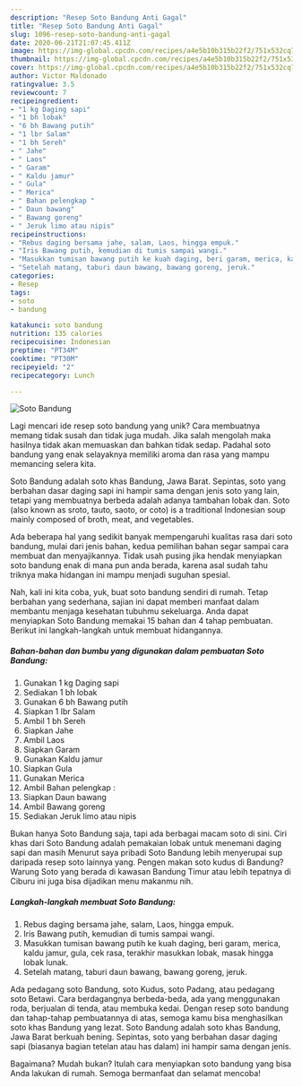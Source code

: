 ```yaml
---
description: "Resep Soto Bandung Anti Gagal"
title: "Resep Soto Bandung Anti Gagal"
slug: 1096-resep-soto-bandung-anti-gagal
date: 2020-06-21T21:07:45.411Z
image: https://img-global.cpcdn.com/recipes/a4e5b10b315b22f2/751x532cq70/soto-bandung-foto-resep-utama.jpg
thumbnail: https://img-global.cpcdn.com/recipes/a4e5b10b315b22f2/751x532cq70/soto-bandung-foto-resep-utama.jpg
cover: https://img-global.cpcdn.com/recipes/a4e5b10b315b22f2/751x532cq70/soto-bandung-foto-resep-utama.jpg
author: Victor Maldonado
ratingvalue: 3.5
reviewcount: 7
recipeingredient:
- "1 kg Daging sapi"
- "1 bh lobak"
- "6 bh Bawang putih"
- "1 lbr Salam"
- "1 bh Sereh"
- " Jahe"
- " Laos"
- " Garam"
- " Kaldu jamur"
- " Gula"
- " Merica"
- " Bahan pelengkap "
- " Daun bawang"
- " Bawang goreng"
- " Jeruk limo atau nipis"
recipeinstructions:
- "Rebus daging bersama jahe, salam, Laos, hingga empuk."
- "Iris Bawang putih, kemudian di tumis sampai wangi."
- "Masukkan tumisan bawang putih ke kuah daging, beri garam, merica, kaldu jamur, gula, cek rasa, terakhir masukkan lobak, masak hingga lobak lunak."
- "Setelah matang, taburi daun bawang, bawang goreng, jeruk."
categories:
- Resep
tags:
- soto
- bandung

katakunci: soto bandung 
nutrition: 135 calories
recipecuisine: Indonesian
preptime: "PT34M"
cooktime: "PT30M"
recipeyield: "2"
recipecategory: Lunch

---
```



![Soto Bandung](https://img-global.cpcdn.com/recipes/a4e5b10b315b22f2/751x532cq70/soto-bandung-foto-resep-utama.jpg)

Lagi mencari ide resep soto bandung yang unik? Cara membuatnya memang tidak susah dan tidak juga mudah. Jika salah mengolah maka hasilnya tidak akan memuaskan dan bahkan tidak sedap. Padahal soto bandung yang enak selayaknya memiliki aroma dan rasa yang mampu memancing selera kita.

Soto Bandung adalah soto khas Bandung, Jawa Barat. Sepintas, soto yang berbahan dasar daging sapi ini hampir sama dengan jenis soto yang lain, tetapi yang membuatnya berbeda adalah adanya tambahan lobak dan. Soto (also known as sroto, tauto, saoto, or coto) is a traditional Indonesian soup mainly composed of broth, meat, and vegetables.

Ada beberapa hal yang sedikit banyak mempengaruhi kualitas rasa dari soto bandung, mulai dari jenis bahan, kedua pemilihan bahan segar sampai cara membuat dan menyajikannya. Tidak usah pusing jika hendak menyiapkan soto bandung enak di mana pun anda berada, karena asal sudah tahu triknya maka hidangan ini mampu menjadi suguhan spesial.


Nah, kali ini kita coba, yuk, buat soto bandung sendiri di rumah. Tetap berbahan yang sederhana, sajian ini dapat memberi manfaat dalam membantu menjaga kesehatan tubuhmu sekeluarga. Anda dapat menyiapkan Soto Bandung memakai 15 bahan dan 4 tahap pembuatan. Berikut ini langkah-langkah untuk membuat hidangannya.

<!--inarticleads1-->

##### Bahan-bahan dan bumbu yang digunakan dalam pembuatan Soto Bandung:

1. Gunakan 1 kg Daging sapi
1. Sediakan 1 bh lobak
1. Gunakan 6 bh Bawang putih
1. Siapkan 1 lbr Salam
1. Ambil 1 bh Sereh
1. Siapkan  Jahe
1. Ambil  Laos
1. Siapkan  Garam
1. Gunakan  Kaldu jamur
1. Siapkan  Gula
1. Gunakan  Merica
1. Ambil  Bahan pelengkap :
1. Siapkan  Daun bawang
1. Ambil  Bawang goreng
1. Sediakan  Jeruk limo atau nipis


Bukan hanya Soto Bandung saja, tapi ada berbagai macam soto di sini. Ciri khas dari Soto Bandung adalah pemakaian lobak untuk menemani daging sapi dan masih Menurut saya pribadi Soto Bandung lebih menyerupai sup daripada resep soto lainnya yang. Pengen makan soto kudus di Bandung? Warung Soto yang berada di kawasan Bandung Timur atau lebih tepatnya di Ciburu ini juga bisa dijadikan menu makanmu nih. 

<!--inarticleads2-->

##### Langkah-langkah membuat Soto Bandung:

1. Rebus daging bersama jahe, salam, Laos, hingga empuk.
1. Iris Bawang putih, kemudian di tumis sampai wangi.
1. Masukkan tumisan bawang putih ke kuah daging, beri garam, merica, kaldu jamur, gula, cek rasa, terakhir masukkan lobak, masak hingga lobak lunak.
1. Setelah matang, taburi daun bawang, bawang goreng, jeruk.


Ada pedagang soto Bandung, soto Kudus, soto Padang, atau pedagang soto Betawi. Cara berdagangnya berbeda-beda, ada yang menggunakan roda, berjualan di tenda, atau membuka kedai. Dengan resep soto bandung dan tahap-tahap pembuatannya di atas, semoga kamu bisa menghasilkan soto khas Bandung yang lezat. Soto Bandung adalah soto khas Bandung, Jawa Barat berkuah bening. Sepintas, soto yang berbahan dasar daging sapi (biasanya bagian tetelan atau has dalam) ini hampir sama dengan jenis. 

Bagaimana? Mudah bukan? Itulah cara menyiapkan soto bandung yang bisa Anda lakukan di rumah. Semoga bermanfaat dan selamat mencoba!
